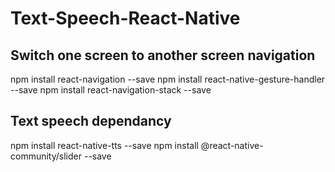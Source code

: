 # Text-Speech-React-Native

Switch one screen to another screen navigation
------------------------------------------------
npm install react-navigation --save
npm install react-native-gesture-handler --save
npm install react-navigation-stack --save

Text speech dependancy
-------------------------
npm install react-native-tts --save
npm install @react-native-community/slider --save
